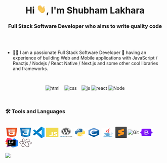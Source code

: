 <h1 align="center">Hi <img src="https://raw.githubusercontent.com/ABSphreak/ABSphreak/master/gifs/Hi.gif" width="30px">, I'm Shubham Lakhara</h1>
<h3 align="center">Full Stack Software Developer who aims to write quality code</h3>

<div align=center>
  <br><br>
 
</div>

- 👨‍💻 I am a passionate Full Stack Software Developer 🚀 having an experience of building Web and Mobile applications with JavaScript / Reactjs / Nodejs / React Native / Next.js and some other cool libraries and frameworks.

<br>

<p align="center">
  <img src="https://upload.wikimedia.org/wikipedia/commons/thumb/6/61/HTML5_logo_and_wordmark.svg/2048px-HTML5_logo_and_wordmark.svg.png" alt="html" width="auto" height="40">&nbsp;&nbsp;&nbsp;
  <img src='https://upload.wikimedia.org/wikipedia/commons/thumb/d/d5/CSS3_logo_and_wordmark.svg/1200px-CSS3_logo_and_wordmark.svg.png' alt="css" width="auto" height="40">&nbsp;&nbsp;&nbsp;
  <img src='https://upload.wikimedia.org/wikipedia/commons/6/6a/JavaScript-logo.png' height='40' width='auto' alt="js">
  <img src="https://upload.wikimedia.org/wikipedia/commons/thumb/a/a7/React-icon.svg/1280px-React-icon.svg.png" alt="react" width="auto" height="40"/>
   <img src="https://seeklogo.com/images/N/nodejs-logo-FBE122E377-seeklogo.com.png" alt="Node" width="auto" height="40"/>
<p align="center">
  
<br>
  
      


  <!--Used Languages and tools!-->
### 🛠 Tools and Languages

<div style="display: inline_block"><br>  
  <img align="center" alt="html" height="30" width="40" src="https://raw.githubusercontent.com/devicons/devicon/master/icons/html5/html5-original.svg" />
  <img align="center" alt="css" height="30" width="40" src="https://raw.githubusercontent.com/devicons/devicon/master/icons/css3/css3-original.svg" />
  <img align="center" alt="Visual Studio Code" width="36px" src="https://raw.githubusercontent.com/github/explore/80688e429a7d4ef2fca1e82350fe8e3517d3494d/topics/visual-studio-code/visual-studio-code.png" />
  <img align="center" alt="javascript" height="30" width="40" src="https://raw.githubusercontent.com/devicons/devicon/master/icons/javascript/javascript-plain.svg" />
  <img align="center" alt="wordpress" height="30" width="40" src="https://raw.githubusercontent.com/devicons/devicon/master/icons/wordpress/wordpress-original.svg" />
  <img align="center" alt="python" height="30" width="40" src="https://raw.githubusercontent.com/devicons/devicon/master/icons/python/python-original.svg" />
  <img align="center" alt="c++" height="30" width="40" src="https://raw.githubusercontent.com/devicons/devicon/master/icons/c/c-original.svg" />
   <img align="center" alt="java" height="30" width="40" src="https://raw.githubusercontent.com/devicons/devicon/master/icons/java/java-original.svg" />
  <img align="center" alt="Sublime-Text" width="36px" src="https://raw.githubusercontent.com/github/explore/80688e429a7d4ef2fca1e82350fe8e3517d3494d/topics/sublime-text/sublime-text.png" />
  <img align="center" alt="Git" width="36px" src="https://cdn.icon-icons.com/icons2/2415/PNG/512/git_plain_wordmark_logo_icon_146508.png" />
  <img align="center" alt="bootstrap" height="30" width="40" src="https://raw.githubusercontent.com/devicons/devicon/master/icons/bootstrap/bootstrap-original.svg" />
  <img align="center" alt="intellij" height="30" width="40" src="https://raw.githubusercontent.com/devicons/devicon/master/icons/intellij/intellij-original.svg" />
  <img align="center" alt="atom" height="30" width="40" src="https://raw.githubusercontent.com/devicons/devicon/master/icons/atom/atom-original.svg" />
</div> <br>
    
<img src="https://readme-typing-svg.herokuapp.com?font=Open+Sans&color=F0E68C&width=500&lines=These+are+the+tools+that+I+am+working+with..">
